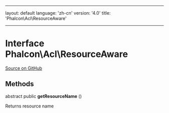 * * *

layout: default language: 'zh-cn' version: '4.0' title: 'Phalcon\Acl\ResourceAware'

* * *

# Interface **Phalcon\Acl\ResourceAware**

<a href="https://github.com/phalcon/cphalcon/tree/v3.4.0/phalcon/acl/resourceaware.zep" class="btn btn-default btn-sm">Source on GitHub</a>

## Methods

abstract public **getResourceName** ()

Returns resource name